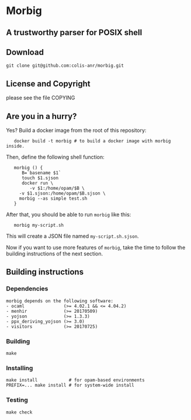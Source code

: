 # Morbig
 ## A trustworthy parser for POSIX shell

## Download

    git clone git@github.com:colis-anr/morbig.git

## License and Copyright

   please see the file COPYING

## Are you in a hurry?

   Yes? Build a docker image from the root of this repository:

```
   docker build -t morbig # to build a docker image with morbig inside.
```

   Then, define the following shell function:

```
   morbig () {
      B=`basename $1`
      touch $1.sjson
      docker run \
         -v $1:/home/opam/$B \
	 -v $1.sjson:/home/opam/$B.sjson \
	 morbig --as simple test.sh
   }
```

   After that, you should be able to run ``morbig`` like this:

```
   morbig my-script.sh

```

   This will create a JSON file named ``my-script.sh.sjson``.

   Now if you want to use more features of ``morbig``, take the time
   to follow the building instructions of the next section.

## Building instructions

### Dependencies

    morbig depends on the following software:
    - ocaml               (>= 4.02.1 && <= 4.04.2)
    - menhir              (>= 20170509)
    - yojson              (>= 1.3.3)
    - ppx_deriving_yojson (>= 3.0)
    - visitors            (>= 20170725)

### Building

    make

### Installing

    make install            # for opam-based environments
    PREFIX=... make install # for system-wide install

### Testing

    make check
